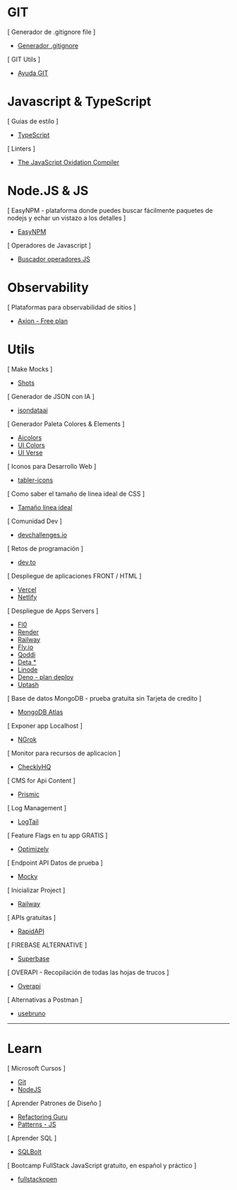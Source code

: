 # GIT

[ Generador de .gitignore file ]
- [Generador .gitignore](https://www.toptal.com/developers/gitignore/)

[ GIT Utils ]
- [Ayuda GIT](https://firstaidgit.io/#/)

# Javascript & TypeScript

[ Guias de estilo ]
- [ TypeScript ](https://mkosir.github.io/typescript-style-guide/)

[ Linters ]
- [ The JavaScript Oxidation Compiler ](https://oxc-project.github.io/)

# Node.JS & JS

[ EasyNPM - plataforma donde puedes buscar fácilmente paquetes de nodejs y echar un vistazo a los detalles ]
- [EasyNPM](https://easynpm.netlify.app/)

[ Operadores de Javascript ]
- [ Buscador operadores JS ](https://www.joshwcomeau.com/operator-lookup/)

# Observability
[ Plataformas para observabilidad de sitios ]
- [ Axion - Free plan ](https://axiom.co/)

# Utils

[ Make Mocks ]
- [Shots](https://shots.so/)

[ Generador de JSON con IA ]
- [jsondataai](https://www.jsondataai.com/)

[ Generador Paleta Colores & Elements ]
- [Aicolors](https://aicolors.co/)
- [UI Colors](https://uicolors.app/)
- [UI Verse](https://uiverse.io/)

[ Iconos para Desarrollo Web ]

- [tabler-icons](https://tabler-icons.io/)

[ Como saber el tamaño de linea ideal de CSS ]
- [Tamaño linea ideal](https://thegoodlineheight.com/)

[ Comunidad Dev ]

- [devchallenges.io](https://devchallenges.io/)

[ Retos de programación ]

- [dev.to](https://dev.to/)

[ Despliegue de aplicaciones FRONT / HTML ]

- [Vercel](https://vercel.com/new/templates)
- [Netlify](https://netlify.com/)

[ Despliegue de Apps Servers ]
- [Fl0](https://www.fl0.com/)
- [Render](https://render.com/)
- [Railway](https://railway.app/)
- [Fly.io](https://fly.io/)
- [Qoddi](https://qoddi.com/)
- [Deta *](https://www.deta.sh/)
- [Linode](https://www.linode.com/es/)
- [Deno - plan deploy](https://deno.land/)
- [Uptash](https://upstash.com/)

[ Base de datos MongoDB - prueba gratuita sin Tarjeta de credito ]

- [MongoDB Atlas](https://www.mongodb.com/es/atlas/database)

[ Exponer app Localhost ]

- [NGrok](https://ngrok.com/)

[ Monitor para recursos de aplicacion ]

- [ChecklyHQ](https://www.checklyhq.com/)

[ CMS for Api Content ]
- [Prismic](https://prismic.io/lp/headless-content-management-system-brand)

[ Log Management ]
- [LogTail](https://betterstack.com/logtail)

[ Feature Flags en tu app GRATIS ]
- [Optimizely](https://www.optimizely.com/free-feature-flagging/)

[ Endpoint API Datos de prueba ]
- [Mocky](https://designer.mocky.io/)

[ Inicializar Project ]
- [Railway](https://railway.app/new)

[ APIs gratuitas ]
- [RapidAPI](https://rapidapi.com/collection/list-of-free-apis)

[ FIREBASE ALTERNATIVE ]
- [Superbase](https://supabase.com/)

[ OVERAPI - Recopilación de todas las hojas de trucos ]
- [Overapi](https://overapi.com/)

[ Alternativas a Postman ]
- [usebruno](https://www.usebruno.com/)

------------------------

# Learn

[ Microsoft Cursos ]
- [Git](https://docs.microsoft.com/es-es/learn/modules/intro-to-git/)
- [NodeJS](https://docs.microsoft.com/es-es/learn/paths/build-javascript-applications-nodejs/)

[ Aprender Patrones de Diseño ]
- [Refactoring Guru](https://refactoring.guru/es/design-patterns)
- [Patterns - JS](https://www.patterns.dev/)

[ Aprender SQL ]
- [SQLBolt](https://sqlbolt.com/)

[ Bootcamp FullStack JavaScript gratuito, en español y práctico ]
- [fullstackopen](https://fullstackopen.com/es/)



